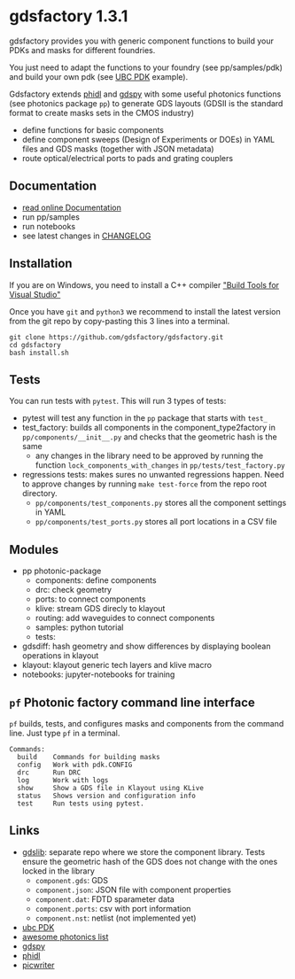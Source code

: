# gdsfactory 1.3.1

gdsfactory provides you with generic component functions to build your PDKs and masks for different foundries.

You just need to adapt the functions to your foundry (see pp/samples/pdk) and build your own pdk (see [UBC PDK](https://github.com/gdsfactory/ubc) example).

Gdsfactory extends [phidl](https://github.com/amccaugh/phidl) and [gdspy](https://github.com/heitzmann/gdspy) with some useful photonics functions (see photonics package `pp`) to generate GDS layouts (GDSII is the standard format to create masks sets in the CMOS industry)

- define functions for basic components
- define component sweeps (Design of Experiments or DOEs) in YAML files and GDS masks (together with JSON metadata)
- route optical/electrical ports to pads and grating couplers

## Documentation

- [read online Documentation](https://gdsfactory.readthedocs.io/en/latest/intro.html)
- run pp/samples
- run notebooks
- see latest changes in [CHANGELOG](CHANGELOG.md)

## Installation

If you are on Windows, you need to install a C++ compiler ["Build Tools for Visual Studio"](https://www.visualstudio.com/downloads/#build-tools-for-visual-studio-2017)

Once you have `git` and `python3` we recommend to install the latest version from the git repo by copy-pasting this 3 lines into a terminal.

```
git clone https://github.com/gdsfactory/gdsfactory.git
cd gdsfactory
bash install.sh
```

## Tests

You can run tests with `pytest`. This will run 3 types of tests:

- pytest will test any function in the `pp` package that starts with `test_`
- test_factory: builds all components in the component_type2factory in `pp/components/__init__.py` and checks that the geometric hash is the same
    - any changes in the library need to be approved by running the function `lock_components_with_changes` in `pp/tests/test_factory.py`
- regressions tests: makes sures no unwanted regressions happen. Need to approve changes by running `make test-force` from the repo root directory.
    - `pp/components/test_components.py` stores all the component settings in YAML
    - `pp/components/test_ports.py` stores all port locations in a CSV file


## Modules

- pp photonic-package
  - components: define components
  - drc: check geometry
  - ports: to connect components
  - klive: stream GDS direcly to klayout
  - routing: add waveguides to connect components
  - samples: python tutorial
  - tests:
- gdsdiff: hash geometry and show differences by displaying boolean operations in klayout
- klayout: klayout generic tech layers and klive macro
- notebooks: jupyter-notebooks for training


## `pf` Photonic factory command line interface

`pf` builds, tests, and configures masks and components from the command line. Just type `pf` in a terminal.

```
Commands:
  build    Commands for building masks
  config   Work with pdk.CONFIG
  drc      Run DRC
  log      Work with logs
  show     Show a GDS file in Klayout using KLive
  status   Shows version and configuration info
  test     Run tests using pytest.
```

## Links

- [gdslib](https://github.com/gdsfactory/gdslib): separate repo where we store the component library. Tests ensure the geometric hash of the GDS does not change with the ones locked in the library
  - `component.gds`: GDS
  - `component.json`: JSON file with component properties
  - `component.dat`: FDTD sparameter data
  - `component.ports`: csv with port information
  - `component.nst`: netlist (not implemented yet)
- [ubc PDK](https://github.com/gdsfactory/ubc)
- [awesome photonics list](https://github.com/joamatab/awesome_photonics)
- [gdspy](https://github.com/heitzmann/gdspy)
- [phidl](https://github.com/amccaugh/phidl)
- [picwriter](https://github.com/DerekK88/PICwriter)

